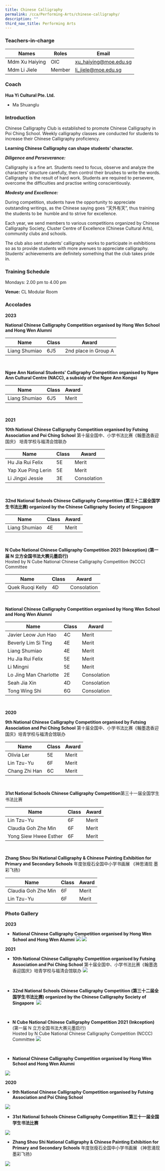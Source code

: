 ```yaml
---
title: Chinese Calligraphy
permalink: /cca/Performing-Arts/chinese-calligraphy/
description: ""
third_nav_title: Performing Arts
---
```

### Teachers-in-charge


| Names | Roles | Email |
| -------- | -------- | -------- |
|Mdm Xu Haiying    | OIC     | xu_haiying@moe.edu.sg     |
Mdm Li Jiele    | Member     | li_jiele@moe.edu.sg     | 
 

### Coach

**Hua Yi Cultural Pte. Ltd.** 
* Ma Shuanglu



### Introduction

Chinese Calligraphy Club is established to promote Chinese Calligraphy in Poi Ching School. Weekly calligraphy classes are conducted for students to increase their Chinese Calligraphy proficiency.

**Learning Chinese Calligraphy can shape students’ character.**

***Diligence and Perseverance:***

Calligraphy is a fine art. Students need to focus, observe and analyze the characters’ structure carefully, then control their brushes to write the words. Calligraphy is the result of hard work. Students are required to persevere, overcome the difficulties and practise writing conscientiously.

***Modesty and Excellence:***

During competition, students have the opportunity to appreciate outstanding writings, as the Chinese saying goes “天外有天”, thus training the students to be &nbsp;humble and to strive for excellence.

Each year, we send members to various competitions organized by Chinese Calligraphy Society, Cluster Centre of Excellence (Chinese Cultural Arts), community clubs and schools.

The club also sent students’ calligraphy works to participate in exhibitions so as to provide students with more avenues to appreciate calligraphy. Students’ achievements are definitely something that the club takes pride in.

### Training Schedule

Mondays: 2.00 pm to 4.00 pm

**Venue:**
CL Modular Room
<br>

### Accolades 

**2023**

**National Chinese Calligraphy Competition organised by Hong Wen School and Hong Wen Alumni** 

| Name | Class  |Award |
| -------- | -------- | -------- |
 Liang Shumiao |6J5    | 2nd place in Group A

<br>

**Ngee Ann National Students' Calligraphy Competition organised by  Ngee Ann Cultural Centre (NACC), a subsidy of the Ngee Ann Kongsi**<br>

|  Name| Class   |Award |
| -------- | -------- | -------- |
| Liang Shumiao |6J5    | Merit     |

<br>

**2021**


**10th National Chinese Calligraphy Competition organised by Futsing Association and Poi Ching School**  第十届全国中、小学书法比赛《翰墨逸香迎国庆》  培青学校与福清会馆联办

|  Name| Class   |Award |
| -------- | -------- | -------- |
|Hu Jia Rui Felix |5E    | Merit    |
|Yap Xue Ping Lerin |5E   | Merit    |
|Li Jingxi Jessie |3E    | Consolation   |

<br>

 **32nd National Schools Chinese Calligraphy Competition (第三十二届全国学生书法比赛) organized by the Chinese Calligraphy Society of Singapore&nbsp;**
 
|  Name| Class   |Award |
| -------- | -------- | -------- |
|Liang Shumiao |4E    | Merit    |

<br>

**N Cube National Chinese Calligraphy Competition 2021 (Inkception)  (第一届 N 立方全国书法大赛元墨启行)**<br>Hosted by N Cube National Chinese Calligraphy Competition (NCCC) Committee

|  Name| Class   |Award |
| -------- | -------- | -------- |
|Quek Ruoqi Kelly  |4D    | Consolation   |

<br>

**National Chinese Calligraphy Competition organised by Hong Wen School and Hong Wen Alumni** <br>

|  Name| Class   |Award |
| -------- | -------- | -------- |
|Javier Leow Jun Hao |4C    | Merit    |
|Beverly Lim Si Ting |4E    | Merit    |
|Liang Shumiao |4E   | Merit    |
|Hu Jia Rui Felix |5E    | Merit    |
|Li Mingni |5E    | Merit    |
|Lo Jing Man Charlotte |2E    | Consolation    |
|Seah Jia Xin |4D   | Consolation    |
|Tong Wing Shi |6G    | Consolation    |

<br>

**2020**


**9th National Chinese Calligraphy Competition organised by Futsing Association and Poi Ching School** 第十届全国中、小学书法比赛《翰墨逸香迎国庆》培青学校与福清会馆联办

|  Name| Class   |Award |
| -------- | -------- | -------- |
|Olivia Ler |5E    | Merit    |
|Lin Tzu-Yu |6F    | Merit    |
|Chang Zhi Han |6C    | Merit   |

<br>

**31st National Schools Chinese Calligraphy Competition**第三十一届全国学生书法比赛

|  Name| Class   |Award |
| -------- | -------- | -------- |
|Lin Tzu-Yu |6F    | Merit    |
|Claudia Goh Zhe Min |6F    | Merit    |
|Yong Siew Hwee Esther |6F    | Merit    |

<br>

**Zhang Shou Shi National Calligraphy &amp; Chinese Painting Exhibition for Primary and Secondary Schools**  年度张瘦石全国中小学书画展 《神思涌现 墨彩飞扬》

|  Name| Class   |Award |
| -------- | -------- | -------- |
|Claudia Goh Zhe Min|6F    | Merit   |
|Lin Tzu-Yu |6F    | Merit   |


### Photo Gallery

**2023**
*  **National Chinese Calligraphy Competition organised by Hong Wen School and Hong Wen Alumni**
![](/images/calligraphy%201.PNG)
![](/images/calligraphy%202.PNG)

**2021**
* **10th National Chinese Calligraphy Competition organised by Futsing Association and Poi Ching School** 第十届全国中、小学书法比赛《翰墨逸香迎国庆》培青学校与福清会馆联办
![](/images/10th-National-Chinese-Caligraphy-1024x768.jpg)
<br>

* **32nd National Schools Chinese Calligraphy Competition (第三十二届全国学生书法比赛) organized by the Chinese Calligraphy Society of Singapore&nbsp;**
![](/images/cali2021-2-1024x888.jpg)
<br> 

* **N Cube National Chinese Calligraphy Competition 2021 (Inkception)** <br> (第一届 N 立方全国书法大赛元墨启行)<br>Hosted by N Cube National Chinese Calligraphy Competition (NCCC) Committee
![](/images/cali2021-1-1024x888.jpg)
<br>

*  **National Chinese Calligraphy Competition organised by Hong Wen School and Hong Wen Alumni**


![](/images/WhatsApp-Image.jpg)

**2020**

* **9th National Chinese Calligraphy Competition organised by Futsing Association and Poi Ching School**

![](/images/WhatsApp-Image-2020-11-13.jpg)
<br>
* **31st National Schools Chinese Calligraphy Competition 第三十一届全国学生书法比赛**


![](/images/WhatsApp-Image-2020-11-13-.jpg)
<br>

* **Zhang Shou Shi National Calligraphy &amp; Chinese Painting Exhibition for Primary and Secondary Schools** 年度张瘦石全国中小学书画展 《神思涌现 墨彩飞扬》

![](/images/WhatsApp-Image-2020-11-13-at-13.jpg)